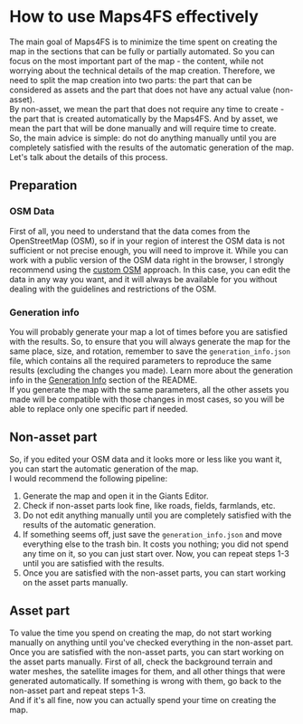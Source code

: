 # How to use Maps4FS effectively

The main goal of Maps4FS is to minimize the time spent on creating the map in the sections that can be fully or partially automated. So you can focus on the most important part of the map - the content, while not worrying about the technical details of the map creation. Therefore, we need to split the map creation into two parts: the part that can be considered as assets and the part that does not have any actual value (non-asset).  
By non-asset, we mean the part that does not require any time to create - the part that is created automatically by the Maps4FS. And by asset, we mean the part that will be done manually and will require time to create.  
So, the main advice is simple: do not do anything manually until you are completely satisfied with the results of the automatic generation of the map. Let's talk about the details of this process.

## Preparation

### OSM Data
First of all, you need to understand that the data comes from the OpenStreetMap (OSM), so if in your region of interest the OSM data is not sufficient or not precise enough, you will need to improve it. While you can work with a public version of the OSM data right in the browser, I strongly recommend using the [custom OSM](https://github.com/iwatkot/maps4fs/blob/main/docs/custom_osm.md) approach. In this case, you can edit the data in any way you want, and it will always be available for you without dealing with the guidelines and restrictions of the OSM.

### Generation info
You will probably generate your map a lot of times before you are satisfied with the results. So, to ensure that you will always generate the map for the same place, size, and rotation, remember to save the `generation_info.json` file, which contains all the required parameters to reproduce the same results (excluding the changes you made). Learn more about the generation info in the [Generation Info](https://github.com/iwatkot/maps4fs?tab=readme-ov-file#generation-info) section of the README.  
If you generate the map with the same parameters, all the other assets you made will be compatible with those changes in most cases, so you will be able to replace only one specific part if needed.

## Non-asset part
So, if you edited your OSM data and it looks more or less like you want it, you can start the automatic generation of the map.  
I would recommend the following pipeline:
1. Generate the map and open it in the Giants Editor.
2. Check if non-asset parts look fine, like roads, fields, farmlands, etc.
3. Do not edit anything manually until you are completely satisfied with the results of the automatic generation.
4. If something seems off, just save the `generation_info.json` and move everything else to the trash bin. It costs you nothing; you did not spend any time on it, so you can just start over. Now, you can repeat steps 1-3 until you are satisfied with the results.
5. Once you are satisfied with the non-asset parts, you can start working on the asset parts manually.

## Asset part
To value the time you spend on creating the map, do not start working manually on anything until you've checked everything in the non-asset part.  
Once you are satisfied with the non-asset parts, you can start working on the asset parts manually. First of all, check the background terrain and water meshes, the satellite images for them, and all other things that were generated automatically. If something is wrong with them, go back to the non-asset part and repeat steps 1-3.  
And if it's all fine, now you can actually spend your time on creating the map.
